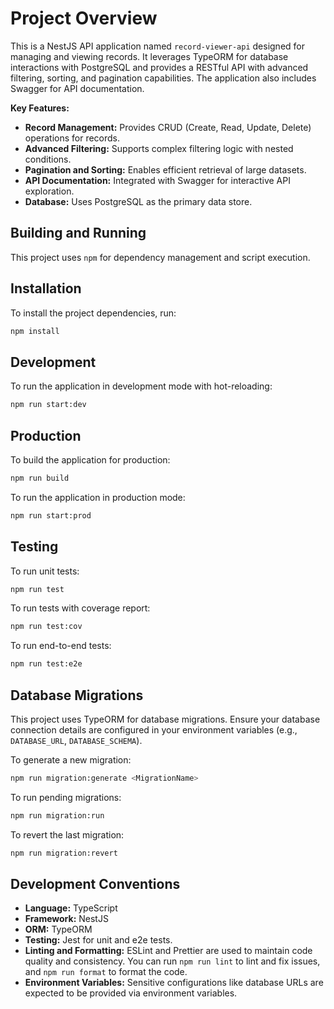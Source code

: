 # Project Overview

This is a NestJS API application named `record-viewer-api` designed for managing and viewing records. It leverages TypeORM for database interactions with PostgreSQL and provides a RESTful API with advanced filtering, sorting, and pagination capabilities. The application also includes Swagger for API documentation.

**Key Features:**

- **Record Management:** Provides CRUD (Create, Read, Update, Delete) operations for records.
- **Advanced Filtering:** Supports complex filtering logic with nested conditions.
- **Pagination and Sorting:** Enables efficient retrieval of large datasets.
- **API Documentation:** Integrated with Swagger for interactive API exploration.
- **Database:** Uses PostgreSQL as the primary data store.

## Building and Running

This project uses `npm` for dependency management and script execution.

## Installation

To install the project dependencies, run:

```bash
npm install
```

## Development

To run the application in development mode with hot-reloading:

```bash
npm run start:dev
```

## Production

To build the application for production:

```bash
npm run build
```

To run the application in production mode:

```bash
npm run start:prod
```

## Testing

To run unit tests:

```bash
npm run test
```

To run tests with coverage report:

```bash
npm run test:cov
```

To run end-to-end tests:

```bash
npm run test:e2e
```

## Database Migrations

This project uses TypeORM for database migrations. Ensure your database connection details are configured in your environment variables (e.g., `DATABASE_URL`, `DATABASE_SCHEMA`).

To generate a new migration:

```bash
npm run migration:generate <MigrationName>
```

To run pending migrations:

```bash
npm run migration:run
```

To revert the last migration:

```bash
npm run migration:revert
```

## Development Conventions

- **Language:** TypeScript
- **Framework:** NestJS
- **ORM:** TypeORM
- **Testing:** Jest for unit and e2e tests.
- **Linting and Formatting:** ESLint and Prettier are used to maintain code quality and consistency. You can run `npm run lint` to lint and fix issues, and `npm run format` to format the code.
- **Environment Variables:** Sensitive configurations like database URLs are expected to be provided via environment variables.
